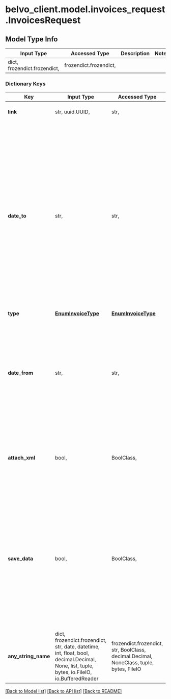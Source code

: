 # belvo_client.model.invoices_request.InvoicesRequest

## Model Type Info
Input Type | Accessed Type | Description | Notes
------------ | ------------- | ------------- | -------------
dict, frozendict.frozendict,  | frozendict.frozendict,  |  | 

### Dictionary Keys
Key | Input Type | Accessed Type | Description | Notes
------------ | ------------- | ------------- | ------------- | -------------
**link** | str, uuid.UUID,  | str,  | The fiscal &#x60;link.id&#x60; to use. | value must be a uuid
**date_to** | str,  | str,  | The date you want to stop getting invoices for, in &#x60;YYYY-MM-DD&#x60; format.  ⚠️ The number of days between &#x60;date_from&#x60; and &#x60;date_to&#x60; cannot be over 365.  ⚠️ The value of &#x60;date_to&#x60; cannot be greater than today&#x27;s date (in other words, no future dates).  | 
**type** | [**EnumInvoiceType**](EnumInvoiceType.md) | [**EnumInvoiceType**](EnumInvoiceType.md) |  | 
**date_from** | str,  | str,  | The date from which you want to start getting invoices for, in &#x60;YYYY-MM-DD&#x60; format.  ⚠️ The value of &#x60;date_from&#x60; cannot be greater than &#x60;date_to&#x60;.  | 
**attach_xml** | bool,  | BoolClass,  | When set to &#x60;true&#x60;, you will receive the XML invoice in the response. | [optional] if omitted the server will use the default value of False
**save_data** | bool,  | BoolClass,  | Indicates whether or not to persist the data in Belvo. By default, this is set to &#x60;true&#x60; and we return a 201 Created response. When set to &#x60;false&#x60;, the data won&#x27;t be persisted and we return a 200 OK response. | [optional] if omitted the server will use the default value of True
**any_string_name** | dict, frozendict.frozendict, str, date, datetime, int, float, bool, decimal.Decimal, None, list, tuple, bytes, io.FileIO, io.BufferedReader | frozendict.frozendict, str, BoolClass, decimal.Decimal, NoneClass, tuple, bytes, FileIO | any string name can be used but the value must be the correct type | [optional]

[[Back to Model list]](../../README.md#documentation-for-models) [[Back to API list]](../../README.md#documentation-for-api-endpoints) [[Back to README]](../../README.md)

